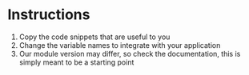 # Instructions

1) Copy the code snippets that are useful to you
2) Change the variable names to integrate with your application
3) Our module version may differ, so check the documentation, this is simply meant to be a starting point 
